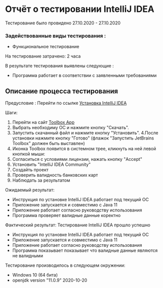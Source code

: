 
# Отчёт о тестировании IntelliJ IDEA
Тестирование было провидено 27.10.2020 - 27.10.2020

### Задействованные виды тестирования :
* Функциональное тестирование

На тестирование затрачено: 2 часа

В результате тестирования выявлены следующие :
* Программа работает в соответствии с заявленными требованиями


## Описание процесса тестирования
Предусловие : 
Перейти по ссылке [Установка IntelliJ IDEA](https://github.com/netology-code/javaqa-homeworks/blob/master/intro/idea.md)

Шаги:
1. Перейти на сайт [Toolbox App](https://www.jetbrains.com/toolbox-app/.)
2. Выбрать необходиму ОС и нажмите кнопку "Скачать".
3. Запустить скачанный файл и нажмите кнопку "Установить".
4.После установки нажмите кнопку "Готово" (флажок "Запустить JetBrains Toolbox" должен быть выставлен)
5. Иконка Toolbox появится в системном трее, кликнуть на ней левой кнопкой мыши:
6. Согласиться с условиями лицензии, нажать кнопку "Accept"
7. Установить "IntelliJ IDEA Community"
8. Создайть проект
9. Проверить валидность банковских карт
12. Наблюдать за результатом 

Ожидаемый результат: 
* Инструкция по установке IntelliJ IDEA работает под текущий ОС
* Приложение запускается и совместимо с Java 11
* Приложение работает согласно руководству использования
* Программа проверяет валидные данные коректно

Фактический результат: 
Тестирование IntelliJ IDEA прошло успешно 

* Инструкция по установке IntelliJ IDEA работает под текущий ОС
* Приложение запускается и совместимо с Java 11
* Приложение работает согласно руководству использования
* Программа показывает показывает что валидные данные являются не валидными 

Тестирование производилось в следующем окружении:
* Windows 10 (64 бита)
* openjdk version "11.0.9" 2020-10-20
